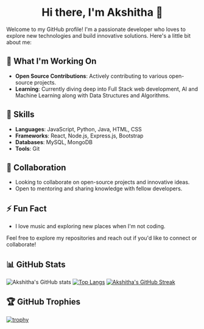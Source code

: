 <div align="center">
  
# Hi there, I'm Akshitha 👋

</div>

Welcome to my GitHub profile! I'm a passionate developer who loves to explore new technologies and build innovative solutions. Here's a little bit about me:

## 🚀 What I'm Working On
- **Open Source Contributions**: Actively contributing to various open-source projects.
- **Learning**: Currently diving deep into Full Stack web development, AI and Machine Learning along with Data Structures and Algorithms.

## 🌱 Skills
- **Languages**: JavaScript, Python, Java, HTML, CSS
- **Frameworks**: React, Node.js, Express.js, Bootstrap
- **Databases**: MySQL, MongoDB
- **Tools**: Git

## 👯 Collaboration
- Looking to collaborate on open-source projects and innovative ideas.
- Open to mentoring and sharing knowledge with fellow developers.

## ⚡ Fun Fact
- I love music and exploring new places when I'm not coding.

Feel free to explore my repositories and reach out if you'd like to connect or collaborate!

## 📊 GitHub Stats

![Akshitha's GitHub stats](https://github-readme-stats.vercel.app/api?username=Akshithanaverse&show_icons=true&theme=radical)
[![Top Langs](https://github-readme-stats.vercel.app/api/top-langs/?username=Akshithanaverse&layout=compact&theme=radical)](https://github.com/anuraghazra/github-readme-stats)
[![Akshitha's GitHub Streak](https://github-readme-streak-stats.herokuapp.com/?user=Akshithanaverse&theme=radical)](https://git.io/streak-stats)

## 🏆 GitHub Trophies
[![trophy](https://github-profile-trophy.vercel.app/?username=Akshithanaverse&theme=onedark&margin-w=7&margin-h=7&row=1)](https://github.com/ryo-ma/github-profile-trophy)


